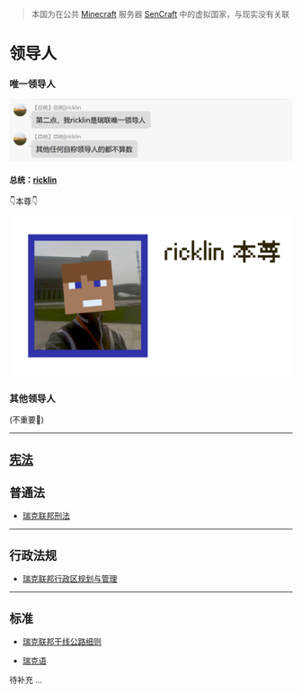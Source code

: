 > 本国为在公共 [Minecraft](https://www.minecraft.net) 服务器 [SenCraft]((https://www.sencraft.top)) 中的虚拟国家，与现实没有关联

# 领导人

### 唯一领导人

![唯！一！](https://raw.githubusercontent.com/Lala-0x3f/RUR-info/main/README.assets/o-n-l-y.png "唯！一！")

#### 总统：[ricklin](https://space.bilibili.com/1322178479)

👇本尊👇

![本尊](https://github.com/Lala-0x3f/RUR-info/blob/main/README.assets/%E4%B9%90.png?raw=true)

### 其他领导人

(不重要🐷)

---

## [宪法](./瑞克联邦宪法.md)

## 普通法

- [瑞克联邦刑法](./瑞克联邦刑法.md)

---

## 行政法规

- [瑞克联邦行政区规划与管理](./瑞克联邦行政区规划与管理.md)

---

## 标准

- [瑞克联邦干线公路细则](./瑞克联邦干线公路细则.md)  

- [瑞克语](./瑞克语)

待补充 ...
